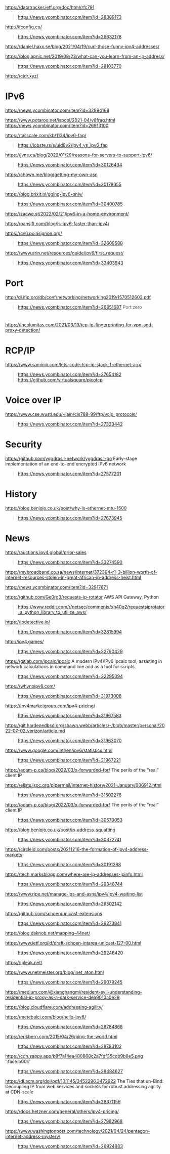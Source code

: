 https://datatracker.ietf.org/doc/html/rfc791
> https://news.ycombinator.com/item?id=28389173

http://ifconfig.co/
> https://news.ycombinator.com/item?id=26632178

https://daniel.haxx.se/blog/2021/04/19/curl-those-funny-ipv4-addresses/

https://blog.apnic.net/2019/08/23/what-can-you-learn-from-an-ip-address/
> https://news.ycombinator.com/item?id=28103770

https://cidr.xyz/

# IPv6
https://news.ycombinator.com/item?id=32894168

https://www.potaroo.net/ispcol/2021-04/v6frag.html
https://news.ycombinator.com/item?id=26913100

https://tailscale.com/kb/1134/ipv6-faq/
> https://lobste.rs/s/uid8v2/ipv4_vs_ipv6_faq

https://jvns.ca/blog/2022/01/29/reasons-for-servers-to-support-ipv6/
> https://news.ycombinator.com/item?id=30126434

https://chown.me/blog/getting-my-own-asn
> https://news.ycombinator.com/item?id=30178655

https://blog.brixit.nl/going-ipv6-only/
> https://news.ycombinator.com/item?id=30400785

https://zacwe.st/2022/02/21/ipv6-in-a-home-environment/

https://pansift.com/blog/is-ipv6-faster-than-ipv4/

https://cv6.poinsignon.org/
> https://news.ycombinator.com/item?id=32609588

https://www.arin.net/resources/guide/ipv6/first_request/
> https://news.ycombinator.com/item?id=33403943

# Port
http://dl.ifip.org/db/conf/networking/networking2019/1570512603.pdf
> https://news.ycombinator.com/item?id=26851687 Port zero

#
https://incolumitas.com/2021/03/13/tcp-ip-fingerprinting-for-vpn-and-proxy-detection/

# RCP/IP
https://www.saminiir.com/lets-code-tcp-ip-stack-1-ethernet-arp/
> https://news.ycombinator.com/item?id=27654182
  > https://github.com/virtualsquare/picotcp

# Voice over IP
https://www.cse.wustl.edu/~jain/cis788-99/ftp/voip_protocols/
> https://news.ycombinator.com/item?id=27323442

# Security
https://github.com/yggdrasil-network/yggdrasil-go Early-stage implementation of an end-to-end encrypted IPv6 network
> https://news.ycombinator.com/item?id=27577201

# History
https://blog.benjojo.co.uk/post/why-is-ethernet-mtu-1500
> https://news.ycombinator.com/item?id=27673945

# News
https://auctions.ipv4.global/prior-sales
> https://news.ycombinator.com/item?id=33274590

https://mybroadband.co.za/news/internet/372304-r1-3-billion-worth-of-internet-resources-stolen-in-great-african-ip-address-heist.html

https://news.ycombinator.com/item?id=32917671

https://github.com/Ge0rg3/requests-ip-rotator AWS API Gateway, Python
> https://www.reddit.com/r/netsec/comments/xh40q2/requestsiprotator_a_python_library_to_utilize_aws/

https://ipdetective.io/
> https://news.ycombinator.com/item?id=32815994

http://ipv4.games/
> https://news.ycombinator.com/item?id=32790429

https://gitlab.com/ipcalc/ipcalc A modern IPv4/IPv6 ipcalc tool, assisting in network calculations in command line and as a tool for scripts.
> https://news.ycombinator.com/item?id=32295394

https://whynoipv6.com/
> https://news.ycombinator.com/item?id=31973008

https://ipv4marketgroup.com/ipv4-pricing/
> https://news.ycombinator.com/item?id=31967583

https://git.hardenedbsd.org/shawn.webb/articles/-/blob/master/personal/2022-07-02_verizon/article.md
> https://news.ycombinator.com/item?id=31963070

https://www.google.com/intl/en/ipv6/statistics.html
> https://news.ycombinator.com/item?id=31967221

https://adam-p.ca/blog/2022/03/x-forwarded-for/ The perils of the “real” client IP

https://elists.isoc.org/pipermail/internet-history/2021-January/006912.html
> https://news.ycombinator.com/item?id=31502276

https://adam-p.ca/blog/2022/03/x-forwarded-for/ The perils of the “real” client IP
> https://news.ycombinator.com/item?id=30570053

https://blog.benjojo.co.uk/post/ip-address-squatting
> https://news.ycombinator.com/item?id=30372741

https://circleid.com/posts/20211216-the-formation-of-ipv4-address-markets
> https://news.ycombinator.com/item?id=30191288

https://tech.marksblogg.com/where-are-ip-addresses-ipinfo.html
> https://news.ycombinator.com/item?id=29848744

https://www.ripe.net/manage-ips-and-asns/ipv4/ipv4-waiting-list
> https://news.ycombinator.com/item?id=29502142

https://github.com/schoen/unicast-extensions
> https://news.ycombinator.com/item?id=29273841

https://blog.daknob.net/mapping-44net/

https://www.ietf.org/id/draft-schoen-intarea-unicast-127-00.html
> https://news.ycombinator.com/item?id=29246420

https://ipleak.net/

https://www.netmeister.org/blog/inet_aton.html
> https://news.ycombinator.com/item?id=29079245

https://medium.com/@xianghangmi/resident-evil-understanding-residential-ip-proxy-as-a-dark-service-dea9010a0e29

https://blog.cloudflare.com/addressing-agility/

https://metebalci.com/blog/hello-ipv6/
> https://news.ycombinator.com/item?id=28784868

https://erikbern.com/2015/04/26/ping-the-world.html
> https://news.ycombinator.com/item?id=28793102

https://cdn.zappy.app/b8f7a14ea480868c2a7fdf35cdb9b8e5.png ':face:b00c'
> https://news.ycombinator.com/item?id=28484627

https://dl.acm.org/doi/pdf/10.1145/3452296.3472922 The Ties that un-Bind: Decoupling IP from web services and sockets for robust addressing agility at CDN-scale
> https://news.ycombinator.com/item?id=28371156

https://docs.hetzner.com/general/others/ipv4-pricing/
> https://news.ycombinator.com/item?id=27982968

https://www.washingtonpost.com/technology/2021/04/24/pentagon-internet-address-mystery/
> https://news.ycombinator.com/item?id=26924883